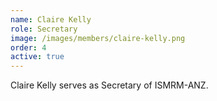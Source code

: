 ```yaml
---
name: Claire Kelly
role: Secretary
image: /images/members/claire-kelly.png
order: 4
active: true
---
```


Claire Kelly serves as Secretary of ISMRM-ANZ.